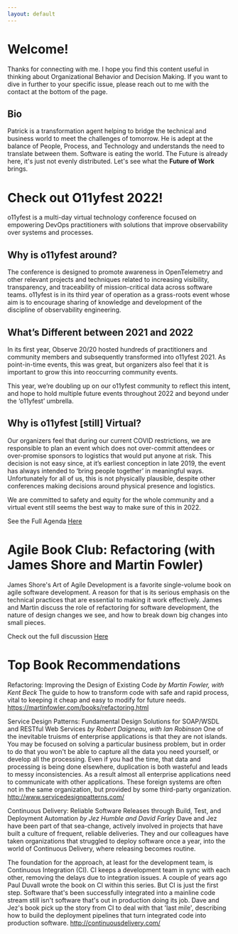 ```yaml
---
layout: default
---
```


# Welcome!

Thanks for connecting with me.  I hope you find this content useful in thinking about Organizational Behavior and Decision Making.  If you want to dive in further to your specific issue, please reach out to me with the contact at the bottom of the page.

## Bio

Patrick is a transformation agent helping to bridge the technical and business world to meet the challenges of tomorrow.  He is adept at the balance of People, Process, and Technology and understands the need to translate between them.  Software is eating the world.  The Future is already here, it's just not evenly distributed.  Let's see what the **Future of Work** brings.

# Check out O11yfest 2022!

o11yfest is a multi-day virtual technology conference focused on empowering DevOps practitioners with solutions that improve observability over systems and processes.

## Why is o11yfest around?

The conference is designed to promote awareness in OpenTelemetry and other relevant projects and techniques related to increasing visibility, transparency, and traceability of mission-critical data across software teams. o11yfest is in its third year of operation as a grass-roots event whose aim is to encourage sharing of knowledge and development of the discipline of observability engineering.

## What’s Different between 2021 and 2022

In its first year, Observe 20/20 hosted hundreds of practitioners and community members and subsequently transformed into o11yfest 2021. As point-in-time events, this was great, but organizers also feel that it is important to grow this into reoccurring community events.

This year, we’re doubling up on our o11yfest community to reflect this intent, and hope to hold multiple future events throughout 2022 and beyond under the ‘o11yfest’ umbrella.

## Why is o11yfest [still] Virtual?

Our organizers feel that during our current COVID restrictions, we are responsible to plan an event which does not over-commit attendees or over-promise sponsors to logistics that would put anyone at risk. This decision is not easy since, at it’s earliest conception in late 2019, the event has always intended to ‘bring people together’ in meaningful ways. Unfortunately for all of us, this is not physically plausible, despite other conferences making decisions around physical presence and logistics.

We are committed to safety and equity for the whole community and a virtual event still seems the best way to make sure of this in 2022.

See the Full Agenda <a href="https://o11yfest.org/agenda"> Here </a>

# Agile Book Club: Refactoring (with James Shore and Martin Fowler)

James Shore's Art of Agile Development is a favorite single-volume book on agile software development. A reason for that is its serious emphasis on the technical practices that are essential to making it work effectively. James and Martin discuss the role of refactoring for software development, the nature of design changes we see, and how to break down big changes into small pieces.

Check out the full discussion <a href="https://www.jamesshore.com/v2/books/aoad2/book_club/refactoring"> Here </a>

# Top Book Recommendations

Refactoring: Improving the Design of Existing Code *by Martin Fowler, with Kent Beck*
The guide to how to transform code with safe and rapid process, vital to keeping it cheap and easy to modify for future needs.
https://martinfowler.com/books/refactoring.html

Service Design Patterns: Fundamental Design Solutions for SOAP/WSDL and RESTful Web Services *by Robert Daigneau, with Ian Robinson*
One of the inevitable truisms of enterprise applications is that they are not islands. You may be focused on solving a particular business problem, but in order to do that you won't be able to capture all the data you need yourself, or develop all the processing. Even if you had the time, that data and processing is being done elsewhere, duplication is both wasteful and leads to messy inconsistencies. As a result almost all enterprise applications need to communicate with other applications. These foreign systems are often not in the same organization, but provided by some third-party organization.
http://www.servicedesignpatterns.com/

Continuous Delivery: Reliable Software Releases through Build, Test, and Deployment Automation *by Jez Humble and David Farley*
Dave and Jez have been part of that sea-change, actively involved in projects that have built a culture of frequent, reliable deliveries. They and our colleagues have taken organizations that struggled to deploy software once a year, into the world of Continuous Delivery, where releasing becomes routine.

The foundation for the approach, at least for the development team, is Continuous Integration (CI). CI keeps a development team in sync with each other, removing the delays due to integration issues. A couple of years ago Paul Duvall wrote the book on CI within this series. But CI is just the first step. Software that's been successfully integrated into a mainline code stream still isn't software that's out in production doing its job. Dave and Jez's book pick up the story from CI to deal with that 'last mile', describing how to build the deployment pipelines that turn integrated code into production software. 
http://continuousdelivery.com/






